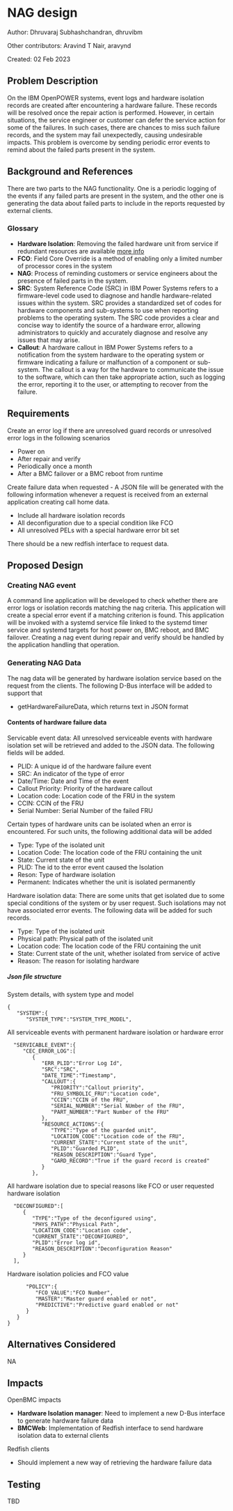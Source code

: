 # NAG design

Author: Dhruvaraj Subhashchandran, dhruvibm

Other contributors: Aravind T Nair, aravynd

Created: 02 Feb 2023

## Problem Description

On the IBM OpenPOWER systems, event logs and hardware isolation records are
created after encountering a hardware failure. These records will be resolved
once the repair action is performed. However, in certain situations, the service
engineer or customer can defer the service action for some of the failures. In
such cases, there are chances to miss such failure records, and the system may
fail unexpectedly, causing undesirable impacts. This problem is overcome by
sending periodic error events to remind about the failed parts present in the
system.

## Background and References

There are two parts to the NAG functionality. One is a periodic logging of the
events if any failed parts are present in the system, and the other one is
generating the data about failed parts to include in the reports requested by
external clients.

### Glossary

- **Hardware Isolation**: Removing the failed hardware unit from service if
  redundant resources are available  [more info](https://github.com/openbmc/docs/blob/master/designs/guard-on-bmc.md)
- **FCO**: Field Core Override is a method of enabling only a limited number of
  processor cores in the system
- **NAG**: Process of reminding customers or service engineers about the
  presence of failed parts in the system.
- **SRC**: System Reference Code (SRC) in IBM Power Systems refers to a
  firmware-level code used to diagnose and handle hardware-related issues within
  the system. SRC provides a standardized set of codes for hardware components
  and sub-systems to use when reporting problems to the operating system. The
  SRC code provides a clear and concise way to identify the source of a hardware
  error, allowing administrators to quickly and accurately diagnose and resolve
  any issues that may arise.
- **Callout**: A hardware callout in IBM Power Systems refers to a notification
  from the system hardware to the operating system or firmware indicating a
  failure or malfunction of a component or sub-system. The callout is a way for
  the hardware to communicate the issue to the software, which can then take
  appropriate action, such as logging the error, reporting it to the user, or
  attempting to recover from the failure.

## Requirements

Create an error log if there are unresolved guard records or unresolved error
logs in the following scenarios

- Power on
- After repair and verify
- Periodically once a month
- After a BMC failover or a BMC reboot from runtime

Create failure data when requested - A JSON file will be generated with the
following information whenever a request is received from an external
application creating call home data.

- Include all hardware isolation records
- All deconfiguration due to a special condition like FCO
- All unresolved PELs with a special hardware error bit set

There should be a new redfish interface to request data.

## Proposed Design

### Creating NAG event

A command line application will be developed to check whether there are error
logs or isolation records matching the nag criteria. This application will
create a special error event if a matching criterion is found. This application
will be invoked with a systemd service file linked to the systemd timer service
and systemd targets for host power on, BMC reboot, and BMC failover. Creating a
nag event during repair and verify should be handled by the application handling
that operation.

### Generating NAG Data

The nag data will be generated by hardware isolation service based on the
request from the clients. The following D-Bus interface will be added to support
that
- getHardwareFailureData, which returns text in JSON format

#### Contents of hardware failure data

Servicable event data: All unresolved serviceable events with hardware isolation
set will be retrieved and added to the JSON data. The following fields will be
added.

- PLID: A unique id of the hardware failure event
- SRC: An indicator of the type of error
- Date/Time: Date and Time of the event
- Callout Priority: Priority of the hardware callout
- Location code: Location code of the FRU in the system
- CCIN: CCIN of the FRU
- Serial Number: Serial Number of the failed FRU

Certain types of hardware units can be isolated when an error is encountered.
For such units, the following additional data will be added

- Type: Type of the isolated unit
- Location Code: The location code of the FRU containing the unit
- State: Current state of the unit
- PLID: The id to the error event caused the Isolation
- Reson: Type of hardware isolation
- Permanent: Indicates whether the unit is isolated permanently

Hardware isolation data: There are some units that get isolated due to some
special conditions of the system or by user request. Such isolations may not
have associated error events. The following data will be added for such records.

- Type: Type of the isolated unit
- Physical path: Physical path of the isolated unit
- Location code: The location code of the FRU containing the unit
- State: Current state of the unit, whether isolated from service of active
- Reason: The reason for isolating hardware

##### Json file structure

System details, with system type and model

    {
       "SYSTEM":{
          "SYSTEM_TYPE":"SYSTEM_TYPE_MODEL",

All serviceable events with permanent hardware isolation or hardware error

      "SERVICABLE_EVENT":{
         "CEC_ERROR_LOG":[
            {
               "ERR_PLID":"Error Log Id",
               "SRC":"SRC",
               "DATE_TIME":"Timestamp",
               "CALLOUT":{
                  "PRIORITY":"Callout priority",
                  "FRU_SYMBOLIC_FRU":"Location code",
                  "CCIN":"CCIN of the FRU",
                  "SERIAL_NUMBER":"Serial NUmber of the FRU",
                  "PART_NUMBER":"Part Number of the FRU"
               },
               "RESOURCE_ACTIONS":{
                  "TYPE":"Type of the guarded unit",
                  "LOCATION_CODE":"Location code of the FRU",
                  "CURRENT_STATE":"Current state of the unit",
                  "PLID":"Guarded PLID",
                  "REASON_DESCRIPTION":"Guard Type",
                  "GARD_RECORD":"True if the guard record is created"
               }
            },


All hardware isolation due to special reasons like FCO or user requested
hardware isolation

      "DECONFIGURED":[
         {
            "TYPE":"Type of the deconfigured using",
            "PHYS_PATH":"Physical Path",
            "LOCATION_CODE":"Location code",
            "CURRENT_STATE":"DECONFIGURED",
            "PLID":"Error log id",
            "REASON_DESCRIPTION":"Deconfiguration Reason"
         }
      ],

Hardware isolation policies and FCO value

          "POLICY":{
             "FCO_VALUE":"FCO Number",
             "MASTER":"Master guard enabled or not",
             "PREDICTIVE":"Predictive guard enabled or not"
          }
       }
    }

## Alternatives Considered

NA

## Impacts

OpenBMC impacts

- **Hardware Isolation manager**: Need to implement a new D-Bus interface to
  generate hardware failure data
- **BMCWeb**: Implementation of Redfish interface to send hardware isolation
  data to external clients

Redfish clients

- Should implement a new way of retrieving the hardware failure data

## Testing

TBD
